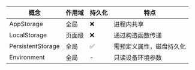 | 概念                | 作用域 | 持久化 | 特点           |
|-------------------|-----|-----|--------------|
| AppStorage        | 全局  | ❌   | 进程内共享        |
| LocalStorage      | 页面级 | ❌   | 通过构造函数传递     |
| PersistentStorage | 全局  | ✅   | 需预定义属性，磁盘持久化 |
| Environment       | 全局  | -   | 只读设备环境参数     |
